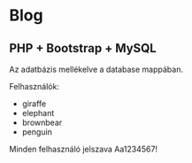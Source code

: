 # Blog

## PHP + Bootstrap + MySQL

Az adatbázis mellékelve a database mappában.

Felhasználók:

+ giraffe
+ elephant
+ brownbear
+ penguin

Minden felhasználó jelszava Aa1234567!
